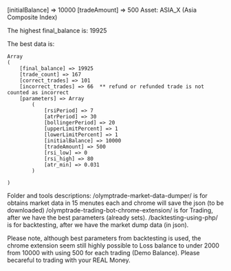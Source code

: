 [initialBalance] => 10000
[tradeAmount] => 500
Asset: ASIA_X (Asia Composite Index)

The highest final_balance is: 19925



The best data is:

    Array
    (
        [final_balance] => 19925
        [trade_count] => 167
        [correct_trades] => 101 
        [incorrect_trades] => 66  ** refund or refunded trade is not counted as incorrect
        [parameters] => Array
            (
                [rsiPeriod] => 7
                [atrPeriod] => 30
                [bollingerPeriod] => 20
                [upperLimitPercent] => 1
                [lowerLimitPercent] => 1
                [initialBalance] => 10000
                [tradeAmount] => 500
                [rsi_low] => 0
                [rsi_high] => 80
                [atr_min] => 0.031
            )

    )

Folder and tools descriptions:
/olymptrade-market-data-dumper/ is for obtains market data in 15 menutes each and chrome will save the json (to be downloaded)
/olymptrade-trading-bot-chrome-extension/ is for Trading, after we have the best parameters (already sets).
/backtesting-using-php/ is for backtesting, after we have the market dump data (in json).

Please note, although best parameters from backtesting is used, the chrome extension seem still highly possible to Loss balance to under 2000 from 10000 with using 500 for each trading (Demo Balance).
Please becareful to trading with your REAL Money.